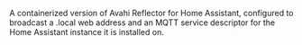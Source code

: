 A containerized version of Avahi Reflector for Home Assistant, configured to broadcast a .local web address and an MQTT service descriptor for the Home Assistant instance it is installed on.
